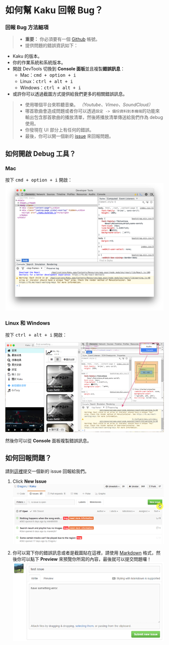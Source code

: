 # 如何幫 Kaku 回報 Bug？

### 回報 Bug 方法細項
> - **重要：** 你必須要有一個 [Github](https://github.com) 帳號。
> - 提供問題的錯誤資訊如下：
  - Kaku 的版本。
  - 你的作業系統和系統版本。
  - 開啟 DevTools 切換到 **Console 面板**並且複製**錯誤訊息**：
    - Mac：<kbd>cmd + option + i</kbd>
    - Linux：<kbd>ctrl + alt + i</kbd>
    - Windows：<kbd>ctrl + alt + i</kbd>
  - 或許你可以透過截圖方式提供給我們更多的相關錯誤訊息。
> - 使用哪個平台來聆聽音樂。 _（Youtube、Vimeo、SoundCloud）_
> - 哪首歌曲會造成問題或者你可以透過`設定 -> 備份資料到本機端`的功能來輸出包含那首歌曲的播放清單，然後將播放清單傳送給我們作為 debug 使用。
> - 你發現在 UI 部分上有任何的錯誤。
> - 最後，你可以開一個新的 [issue](https://github.com/EragonJ/Kaku/issues) 來回報問題。

## 如何開啟 Debug 工具？
### Mac
按下 <kbd>cmd + option + i</kbd> 開啟：  
![console panel](../screenshot/mac-consolePanel.png)

### Linux 和 Windows
按下 <kbd>ctrl + alt + i</kbd> 開啟：

![console panel](../screenshot/linuxAndWin-consolePanel.png)

然後你可以從 **Console** 面板複製錯誤訊息。

## 如何回報問題？

請到[這裡](https://github.com/EragonJ/Kaku/issues)提交一個新的 issue 回報給我們。

1. Click **New Issue**
![Open a new issue](../screenshot/openNewIssue.png)

2. 你可以寫下你的錯誤訊息或者是截圖貼在這裡，請使用 [Markdown](https://zh.wikipedia.org/wiki/Markdown) 格式，然後你可以點下 **Preview** 來預覽你所寫的內容，最後就可以提交問題囉！
![issue content](../screenshot/issueContent.png)
